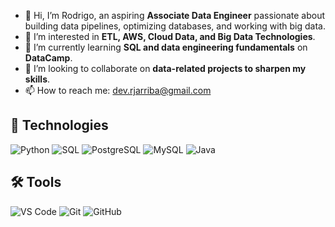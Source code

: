 - 👋 Hi, I’m Rodrigo, an aspiring **Associate Data Engineer** passionate about building data pipelines, optimizing databases, and working with big data.
- 👀 I’m interested in **ETL, AWS, Cloud Data, and Big Data Technologies**.  
- 🌱 I’m currently learning **SQL and data engineering fundamentals** on **DataCamp**. 
- 💞️ I’m looking to collaborate on **data-related projects to sharpen my skills**.  
- 📫 How to reach me: dev.rjarriba@gmail.com
## 🚀 Technologies
![Python](https://img.shields.io/badge/Python-3776AB?style=for-the-badge&logo=python&logoColor=white) ![SQL](https://img.shields.io/badge/SQL-4479A1?style=for-the-badge&logo=mysql&logoColor=white) ![PostgreSQL](https://img.shields.io/badge/PostgreSQL-336791?style=for-the-badge&logo=postgresql&logoColor=white) ![MySQL](https://img.shields.io/badge/MySQL-4479A1?style=for-the-badge&logo=mysql&logoColor=white) ![Java](https://img.shields.io/badge/Java-ED8B00?style=for-the-badge&logo=java&logoColor=white)  



## 🛠 Tools  
![VS Code](https://img.shields.io/badge/VS%20Code-007ACC?style=for-the-badge&logo=visual-studio-code&logoColor=white)
![Git](https://img.shields.io/badge/Git-F05032?style=for-the-badge&logo=git&logoColor=white)
![GitHub](https://img.shields.io/badge/GitHub-181717?style=for-the-badge&logo=github&logoColor=white)

<!---
Dev-rja/Dev-rja is a ✨ special ✨ repository because its `README.md` (this file) appears on your GitHub profile.
You can click the Preview link to take a look at your changes.
--->
